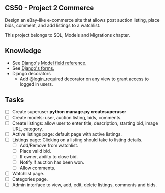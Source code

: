 ## CS50 - Project 2 Commerce

Design an eBay-like e-commerce site that allows post auction listing, place bids, comment, and add listings to a watchlist.

This project belongs to SQL, Models and Migrations chapter.

## Knowledge
- See [Django's Model field reference.](https://docs.djangoproject.com/en/4.0/ref/models/fields/)
- See [Django's forms.](https://docs.djangoproject.com/en/4.0/topics/forms/)
- Django decorators
  - Add @login_required decorator on any view to grant access to logged in users.

## Tasks
- [ ] Create superuser **python manage.py createsuperuser**
- [ ] Create models: user, auction listing, bids, comments.
- [ ] Create listings: allow user to enter title, description, starting bid, image URL, category.
- [ ] Active listings page: default page with active listings.
- [ ] Listings page: Clicking on a listing should take to listing details.
  - [ ] Add/Remove from watchlist.
  - [ ] Place valid bid.
  - [ ] If owner, ability to close bid.
  - [ ] Notify if auction has been won.
  - [ ] Allow comments.
- [ ] Watchlist page.
- [ ] Categories page.
- [ ] Admin interface to view, add, edit, delete listings, comments and bids.